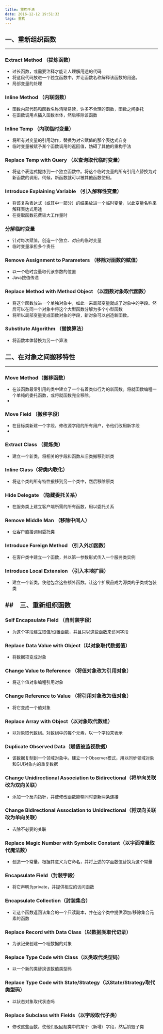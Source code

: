 ```yaml
---
title: 重构手法
date: 2016-12-12 19:51:33
tags: 重构
---
```

 

## 一、重新组织函数
---

### Extract Method （提炼函数）
* 过长函数，或需要注释才能让人理解用途的代码
* 将这段代码放进一个独立函数中，并让函数名称解释该函数的用途。
* 局部变量的处理

### Inline Method （内联函数）
* 函数内部代码和函数名称清晰易读，许多不合理的函数，函数之间委托
* 在函数调用点插入函数本体，然后移除该函数

### Inline Temp （内联临时变量）
* 将所有对变量的引用动作，替换为对它赋值的那个表达式自身
* 临时变量被赋予某个函数调用的返回值，妨碍了其他的重构手法

### Replace Temp with Query （以查询取代临时变量）
* 将这个表达式提炼到一个独立函数中。将这个临时变量的所有引用点替换为对新函数的调用。伺候，新函数就可以被其他函数使用。

### Introduce Explaining Variable （引入解释性变量）
* 将该复杂表达式（或其中一部分）的结果放进一个临时变量，以此变量名称来解释表达式用途
* 在提取函数花费较大工作量时

### 分解临时变量 
* 针对每次赋值，创造一个独立、对应的临时变量
* 临时变量承担多个责任

### Remove Assignment to Parameters （移除对函数的赋值）
* 以一个临时变量取代该参数的位置
* Java按值传递

### Replace Method with Method Object （以函数对象取代函数）
* 将这个函数放进一个单独对象中，如此一来局部变量就成了对象中的字段。然后可以在同一个对象中将这个大型函数分解为多个小型函数
* 将所以局部变量变成函数对象的字段，新对象可以创造新函数。

### Substitute Algorithm （替换算法）
* 将函数本体替换为另一个算法

## 二、在对象之间搬移特性
---

### Move Method（搬移函数）
* 在该函数最常引用的类中建立了一个有着类似行为的新函数。将就函数编程一个单纯的委托函数，或将就函数完全移除。
* 

### Move Field （搬移字段）
* 在目标类新建一个字段，修改源字段的所有用户，令他们改用新字段
* 

### Extract Class （提炼类）
* 建立一个新类，将相关的字段和函数从旧类搬移到新类

### Inline Class（将类内联化）
* 将这个类的所有特性搬移到另一个类中，然后移除原类

### Hide Delegate （隐藏委托关系）
* 在服务类上建立客户端所需的所有函数，用以委托关系

### Remove Middle Man （移除中间人）
* 让客户直接调用委托类

### Introduce Foreign Method （引入外加函数）
* 在客户类中建立一个函数，并以第一参数形式传入一个服务类实例

### Introduce Local Extension （引入本地扩展）
* 建立一个新类，使他包含这些额外函数。让这个扩展品成为源类的子类或包装类


##　三、重新组织函数
--- 

### Self Encapsulate Field （自封装字段）
* 为这个字段建立取值/设置函数，并且只以这些函数来访问字段

### Replace Data Value with Object（以对象取代数据值）
* 将数据项变成对象

### Change Value to Reference （将值对象改为引用对象）
* 将这个值对象编程引用对象

### Change Reference to Value （将引用对象改为值对象）
* 将它变成一个值对象

### Replace Array with Object（以对象取代数组）
* 以对象取代数组。对数组中的每个元素，以一个字段来表示

### Duplicate Observed Data（赋值被监视数据）
* 该数据复制到一个领域对象中。建立一个Observer模式，用以同步领域对象和GUI对象内的重复数据

### Change Unidirectional Association to Bidirectional（将单向关联改为双向关联）
* 添加一个反向指针，并使修改函数能够同时更新两条连接

### Change Bidirectional Association to Unidirectional（将双向关联改为单向关联）
* 去除不必要的关联

### Replace Magic Number with Symbolic Constant（以字面常量取代魔法数）
* 创造一个常量，根据其意义为它命名，并将上述的字面数值替换为这个常量

### Encapsulate Field（封装字段）
* 将它声明为private，并提供相应的访问函数

### Encapsulate Collection（封装集合）
* 让这个函数返回该集合的一个只读副本，并在这个类中提供添加/移除集合元素的函数

### Replace Record with Data Class（以数据类取代记录）
* 为该记录创建一个哑数据的对象

### Replace Type Code with  Class（以类取代类型码）
* 以一个新的类替换该数值类型码

### Replace Type Code with State/Strategy（以State/Strategy取代类型码）
* 以状态对象取代状态吗

### Replace Subclass with Fields（以字段取代子类）
* 修改这些函数，使他们返回超类中的某个（新增）字段，然后销毁子类







